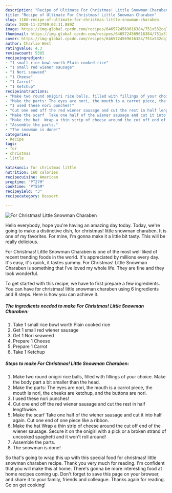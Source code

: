 ```yaml
---
description: "Recipe of Ultimate For Christmas! Little Snowman Charaben"
title: "Recipe of Ultimate For Christmas! Little Snowman Charaben"
slug: 1168-recipe-of-ultimate-for-christmas-little-snowman-charaben
date: 2020-11-22T09:02:11.889Z
image: https://img-global.cpcdn.com/recipes/6465724569616384/751x532cq70/for-christmas-little-snowman-charaben-recipe-main-photo.jpg
thumbnail: https://img-global.cpcdn.com/recipes/6465724569616384/751x532cq70/for-christmas-little-snowman-charaben-recipe-main-photo.jpg
cover: https://img-global.cpcdn.com/recipes/6465724569616384/751x532cq70/for-christmas-little-snowman-charaben-recipe-main-photo.jpg
author: Charlie West
ratingvalue: 4.3
reviewcount: 5385
recipeingredient:
- "1 small rice bowl worth Plain cooked rice"
- "1 small red wiener sausage"
- "1 Nori seaweed"
- "1 Cheese"
- "1 Carrot"
- "1 Ketchup"
recipeinstructions:
- "Make two round onigiri rice balls, filled with fillings of your choice. Make the body part a bit smaller than the head."
- "Make the parts: The eyes are nori, the mouth is a carrot piece, the mouth is nori, the cheeks are ketchup, and the buttons are nori."
- "I used these nori punches!"
- "Cut one end off the red wiener sausage and cut the rest in half lengthwise."
- "Make the scarf  Take one half of the wiener sausage and cut it into half again. Cut one end of one piece like a ribbon."
- "Make the hat  Wrap a thin strip of cheese around the cut off end of the wiener sausage. Secure it on the onigiri with a pick or a broken strand of uncooked spaghetti and it won&#39;t roll around!"
- "Assemble the parts."
- "The snowman is done!"
categories:
- Recipe
tags:
- for
- christmas
- little

katakunci: for christmas little 
nutrition: 160 calories
recipecuisine: American
preptime: "PT27M"
cooktime: "PT55M"
recipeyield: "3"
recipecategory: Dessert

---
```



![For Christmas! Little Snowman Charaben](https://img-global.cpcdn.com/recipes/6465724569616384/751x532cq70/for-christmas-little-snowman-charaben-recipe-main-photo.jpg)

Hello everybody, hope you're having an amazing day today. Today, we're going to make a distinctive dish, for christmas! little snowman charaben. It is one of my favorites. For mine, I'm gonna make it a little bit tasty. This will be really delicious.

For Christmas! Little Snowman Charaben is one of the most well liked of recent trending foods in the world. It's appreciated by millions every day. It's easy, it's quick, it tastes yummy. For Christmas! Little Snowman Charaben is something that I've loved my whole life. They are fine and they look wonderful.




To get started with this recipe, we have to first prepare a few ingredients. You can have for christmas! little snowman charaben using 6 ingredients and 8 steps. Here is how you can achieve it.

<!--inarticleads1-->

##### The ingredients needed to make For Christmas! Little Snowman Charaben:

1. Take 1 small rice bowl worth Plain cooked rice
1. Get 1 small red wiener sausage
1. Get 1 Nori seaweed
1. Prepare 1 Cheese
1. Prepare 1 Carrot
1. Take 1 Ketchup




<!--inarticleads2-->

##### Steps to make For Christmas! Little Snowman Charaben:

1. Make two round onigiri rice balls, filled with fillings of your choice. Make the body part a bit smaller than the head.
1. Make the parts: The eyes are nori, the mouth is a carrot piece, the mouth is nori, the cheeks are ketchup, and the buttons are nori.
1. I used these nori punches!
1. Cut one end off the red wiener sausage and cut the rest in half lengthwise.
1. Make the scarf  Take one half of the wiener sausage and cut it into half again. Cut one end of one piece like a ribbon.
1. Make the hat  Wrap a thin strip of cheese around the cut off end of the wiener sausage. Secure it on the onigiri with a pick or a broken strand of uncooked spaghetti and it won&#39;t roll around!
1. Assemble the parts.
1. The snowman is done!




So that's going to wrap this up with this special food for christmas! little snowman charaben recipe. Thank you very much for reading. I'm confident that you will make this at home. There's gonna be more interesting food at home recipes coming up. Don't forget to save this page on your browser, and share it to your family, friends and colleague. Thanks again for reading. Go on get cooking!
